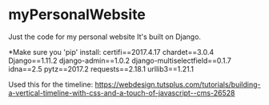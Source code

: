 # myPersonalWebsite
Just the code for my personal website
It's built on Django. 

*Make sure you 'pip' install:
certifi==2017.4.17
chardet==3.0.4
Django==1.11.2
django-admin==1.0.2
django-multiselectfield==0.1.7
idna==2.5
pytz==2017.2
requests==2.18.1
urllib3==1.21.1


Used this for the timeline: https://webdesign.tutsplus.com/tutorials/building-a-vertical-timeline-with-css-and-a-touch-of-javascript--cms-26528


